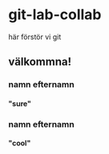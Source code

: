 # git-lab-collab
här förstör vi git

## välkommna!

### namn efternamn          
#### "sure"

### namn efternamn
#### "cool"



